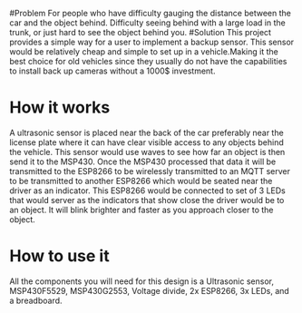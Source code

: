 #Problem
For people who have difficulty gauging the distance between the car and the object behind. Difficulty seeing behind with a large load in the trunk, or just hard to see the object behind you. 
#Solution
This project provides a simple way for a user to implement a backup sensor. This sensor would be relatively cheap and simple to set up in a vehicle.Making it the best choice for old vehicles since they usually do not have the capabilities to install back up cameras without a 1000$ investment.
# How it works
A ultrasonic sensor is placed near the back of the car preferably near the license plate where it can have clear visible access to any objects behind the vehicle. This sensor would use waves to see how far an object is then send it to the MSP430. Once the MSP430 processed that data it will be transmitted to the ESP8266 to be wirelessly transmitted to an MQTT server to be transmitted to another ESP8266 which would be seated near the driver as an indicator. This ESP8266 would be connected to set of 3 LEDs that would server as the indicators that show close the driver would be to an object. It will blink brighter and faster as you approach closer to the object.
# How to use it
All the components you will need for this design is a Ultrasonic sensor, MSP430F5529, MSP430G2553, Voltage divide, 2x ESP8266,
3x LEDs, and a breadboard. 
